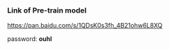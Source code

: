 ### Link of Pre-train model

[https://pan.baidu.com/s/1QDsK0s3fh_4B21ohw6L8XQ ](https://pan.baidu.com/s/1QDsK0s3fh_4B21ohw6L8XQ) 

password: **ouhl**